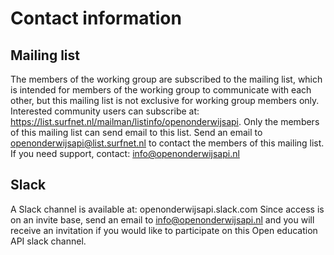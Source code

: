 # Contact information

## Mailing list
The members of the working group are subscribed to the mailing list, which is intended for members of the working group to communicate with each other, but this mailing list is not exclusive for working group members only. Interested community users can subscribe at: https://list.surfnet.nl/mailman/listinfo/openonderwijsapi. Only the members of this mailing list can send email to this list. Send an email to openonderwijsapi@list.surfnet.nl to contact the members of this mailing list. If you need support, contact: info@openonderwijsapi.nl

## Slack
A Slack channel is available at: openonderwijsapi.slack.com Since access is on an invite base, send an email to info@openonderwijsapi.nl and you will receive an invitation if you would like to participate on this Open education API slack channel.

